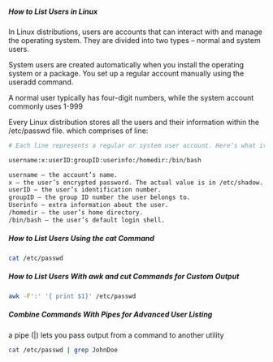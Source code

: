 ##### How to List Users in Linux
In Linux distributions, users are accounts that can interact with and manage the operating system.
They are divided into two types – normal and system users.

System users are created automatically when you install the operating system or a package.
You set up a regular account manually using the useradd command.

A normal user typically has four-digit numbers, while the system account commonly uses 1-999

Every Linux distribution stores all the users and their information within the /etc/passwd file. which comprises of line:

``````sh
# Each line represents a regular or system user account. Here’s what it means:

username:x:userID:groupID:userinfo:/homedir:/bin/bash

username – the account’s name.
x – the user’s encrypted password. The actual value is in /etc/shadow.
userID – the user’s identification number.
groupID – the group ID number the user belongs to.
Userinfo – extra information about the user.
/homedir – the user’s home directory.
/bin/bash – the user’s default login shell.

``````
##### How to List Users Using the cat Command

``````sh
cat /etc/passwd

``````
##### How to List Users With awk and cut Commands for Custom Output

``````sh
awk -F':' '{ print $1}' /etc/passwd

``````
##### Combine Commands With Pipes for Advanced User Listing
a pipe (|) lets you pass output from a command to another utility

``````sh
cat /etc/passwd | grep JohnDoe

``````

